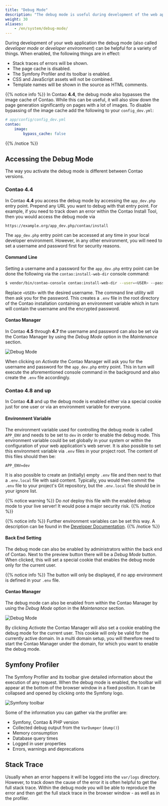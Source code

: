 ```yaml
---
title: "Debug Mode"
description: "The debug mode is useful during development of the web application and for tracking down errors."
weight: 30
aliases:
    - /en/system/debug-mode/
---
```



During development of your web application the debug mode (also called _developer mode_
or _developer environment_) can be helpful for a variety of things. When enabled, 
the following things are in effect:

* Stack traces of errors will be shown.
* The page cache is disabled.
* The Symfony Profiler and its toolbar is enabled.
* CSS and JavaScript assets will not be combined.
* Template names will be shown in the source as HTML comments.

{{% notice info %}}
In Contao **4.4**, the debug mode also bypasses the image cache of Contao. While
this can be useful, it will also slow down the page generation significantly on
pages with a lot of images. To disable bypassing of the image cache add the following
to your `config_dev.yml`:

```yml
# app/config/config_dev.yml
contao:
    image:
        bypass_cache: false
```
{{% /notice %}}


## Accessing the Debug Mode

The way you activate the debug mode is different between Contao versions. 


### Contao 4.4

In Contao **4.4** you access the debug mode by accessing the `app_dev.php` entry 
point. Prepend any URL you want to debug with that entry point. For example, if 
you need to track down an error within the Contao Install Tool, then you would access 
the debug mode via

```none
https://example.org/app_dev.php/contao/install
```

The `app_dev.php` entry point can be accessed at any time in your local developer
environment. However, in any other environment, you will need to set a username
and password first for security reasons.


#### Command Line

Setting a username and a password for the `app_dev.php` entry point can be done
the following via the `contao:install-web-dir` console command:

```bash
$ vendor/bin/contao-console contao:install-web-dir --user=<USER> --password
```

Replace `<USER>` with the desired username. The command line utility will then ask 
you for the password. This creates a `.env` file in the root directory of the Contao
installation containing an environment variable which in turn will contain the username
and the encrypted password.


#### Contao Manager

In Contao **4.5** through **4.7** the username and password can also be set via 
the Contao Manager by using the _Debug Mode_ option in the _Maintenance_ section.

![Debug Mode](/de/system/images/en/contao-manager_c44-debug-mode_en.png?classes=shadow)

When clicking on _Activate_ the Contao Manager will ask you for the username and
password for the `app_dev.php` entry point. This in turn will execute the aforementioned
console command in the background and also create the `.env` file accordingly.


### Contao 4.8 and up

In Contao **4.8** and up the debug mode is enabled either via a special cookie
just for one user or via an environment variable for everyone.


#### Environment Variable

The environment variable used for controlling the debug mode is called `APP_ENV`
and needs to be set to `dev` in order to enable the debug mode. This environment
variable could be set globally in your system or within the configuration of your
web application's web server. It is also possible to set this environment variable
via `.env` files in your project root. The content of this files should then be:

```none
APP_ENV=dev
```

It is also possible to create an (initially) empty `.env` file and then next to
that a `.env.local` file with said content. Typically, you would then commit the
`.env` file to your project's Git repository, but the `.env.local` file should be
in your ignore list.

{{% notice warning %}}
Do _not_ deploy this file with the enabled debug mode to your live server! It would
pose a major security risk.
{{% /notice %}}

{{% notice info %}}
Further environment variables can be set this way. A description can be found in the [Developer Documentation](/../dev/reference/config/#environment-variables-for-the-contao-managed-edition).
{{% /notice %}}


#### Back End Setting

The debug mode can also be enabled by administrators within the back end of Contao.
Next to the preview button there will be a _Debug Mode_ button. When clicked, this
will set a special cookie that enables the debug mode only for the current user.

{{% notice info %}}
The button will only be displayed, if no app environment is defined in your `.env` file.

#### Contao Manager

The debug mode can also be enabled from within the Contao Manager by using the 
_Debug Mode_ option in the _Maintenance_ section.


![Debug Mode](/de/system/images/en/contao-manager_c48-debug-mode_en.png?classes=shadow)

By clicking _Activate_ the Contao Manager will also set a cookie enabling the debug
mode for the current user. This cookie will only be valid for the currently active domain.
In a multi domain setup, you will therefore need to start the Contao Manager under the
domain, for which you want to enable the debug mode.


## Symfony Profiler

The Symfony Profiler and its toolbar give detailed information about the execution 
of any request. When the debug mode is enabled, the toolbar will appear at the 
bottom of the browser window in a fixed position. It can be collapsed and opened
by clicking onto the Symfony logo.

![Symfony toolbar](/de/system/images/en/symfony-toolbar.png?classes=shadow)

Some of the information you can gather via the profiler are:

* Symfony, Contao & PHP version
* Collected debug output from the `VarDumper` (`dump()`)
* Memory consumption
* Database query times
* Logged in user properties
* Errors, warnings and deprecations


## Stack Trace

Usually when an error happens it will be logged into the `var/logs` directory.
However, to track down the cause of the error it is often helpful to get the full
stack trace. Within the debug mode you will be able to reproduce
the error and then get the full stack trace in the browser window - as well as in
the profiler.
